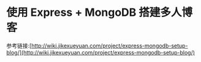 # 使用 Express + MongoDB 搭建多人博客

参考链接:[http://wiki.jikexueyuan.com/project/express-mongodb-setup-blog/](http://wiki.jikexueyuan.com/project/express-mongodb-setup-blog/)